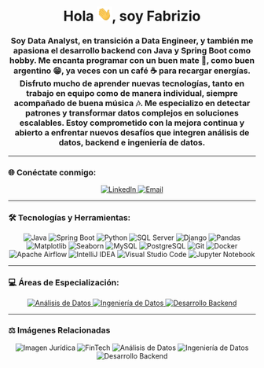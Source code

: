 <h1 align="center">Hola <img src="https://raw.githubusercontent.com/ABSphreak/ABSphreak/master/gifs/Hi.gif" width="30px">, soy Fabrizio</h1>
<h3 align="center">
  Soy Data Analyst, en transición a Data Engineer, y también me apasiona el desarrollo backend con Java y Spring Boot como hobby. 
  Me encanta programar con un buen mate 🧉, como buen argentino 😁, ya veces con un café ☕ para recargar energías. 
  Disfruto mucho de aprender nuevas tecnologías, tanto en trabajo en equipo como de manera individual, siempre acompañado de buena música 🎶. 
  Me especializo en detectar patrones y transformar datos complejos en soluciones escalables. 
  Estoy comprometido con la mejora continua y abierto a enfrentar nuevos desafíos que integren análisis de datos, backend e ingeniería de datos.
</h3>

---

### 🌐 Conéctate conmigo:
<p align="center">
  <a href="https://linkedin.com/in/fabrizioflamini" target="_blank">
    <img src="https://img.shields.io/badge/-LinkedIn-%230077B5.svg?style=for-the-badge&logo=linkedin&logoColor=white" alt="LinkedIn" />
  </a>
  <a href="mailto:flaminifabrizio28@gmail.com">
    <img src="https://img.shields.io/badge/-Email-%23333.svg?style=for-the-badge&logo=gmail&logoColor=white" alt="Email" />
  </a>
</p>

---

### 🛠️ Tecnologías y Herramientas:
<p align="center">
  <img src="https://img.shields.io/badge/Java-%23ED8B00.svg?style=for-the-badge&logo=java&logoColor=white" alt="Java" />
  <img src="https://img.shields.io/badge/Spring%20Boot-%236DB33F.svg?style=for-the-badge&logo=spring-boot&logoColor=white" alt="Spring Boot" />
  <img src="https://img.shields.io/badge/Python-%2314354C.svg?style=for-the-badge&logo=python&logoColor=white" alt="Python" />
  <img src="https://img.shields.io/badge/SQL%20Server-%23CC2927.svg?style=for-the-badge&logo=microsoft-sql-server&logoColor=white" alt="SQL Server" />
  <img src="https://img.shields.io/badge/Django-%23092E20.svg?style=for-the-badge&logo=django&logoColor=white" alt="Django" />
  <img src="https://img.shields.io/badge/Pandas-%23150458.svg?style=for-the-badge&logo=pandas&logoColor=white" alt="Pandas" />
  <img src="https://img.shields.io/badge/Matplotlib-%230079B5.svg?style=for-the-badge&logo=matplotlib&logoColor=white" alt="Matplotlib" />
  <img src="https://img.shields.io/badge/Seaborn-%230395A6.svg?style=for-the-badge&logo=seaborn&logoColor=white" alt="Seaborn" />
  <img src="https://img.shields.io/badge/MySQL-%234479A1.svg?style=for-the-badge&logo=mysql&logoColor=white" alt="MySQL" />
  <img src="https://img.shields.io/badge/PostgreSQL-%23336791.svg?style=for-the-badge&logo=postgresql&logoColor=white" alt="PostgreSQL" />
  <img src="https://img.shields.io/badge/Git-%23F05033.svg?style=for-the-badge&logo=git&logoColor=white" alt="Git" />
  <img src="https://img.shields.io/badge/Docker-%232496ED.svg?style=for-the-badge&logo=docker&logoColor=white" alt="Docker" />
  <img src="https://img.shields.io/badge/Apache%20Airflow-%23017CEE.svg?style=for-the-badge&logo=apache-airflow&logoColor=white" alt="Apache Airflow" />
  <img src="https://img.shields.io/badge/IntelliJ%20IDEA-%23000000.svg?style=for-the-badge&logo=intellij-idea&logoColor=white" alt="IntelliJ IDEA" />
  <img src="https://img.shields.io/badge/Visual%20Studio%20Code-%23007ACC.svg?style=for-the-badge&logo=visual-studio-code&logoColor=white" alt="Visual Studio Code" />
  <img src="https://img.shields.io/badge/Jupyter-%23F37626.svg?style=for-the-badge&logo=jupyter&logoColor=white" alt="Jupyter Notebook" />
</p>

---

### 💻 Áreas de Especialización:
<p align="center">
  <a href="https://www.google.com/search?q=data+analysis" target="_blank">
    <img src="https://img.shields.io/badge/Análisis%20de%20Datos-%23007ACC.svg?style=for-the-badge&logo=visual-studio-code&logoColor=white" alt="Análisis de Datos" />
  </a>
  <a href="https://www.google.com/search?q=data+engineering" target="_blank">
    <img src="https://img.shields.io/badge/Ingeniería%20de%20Datos-%230092CC.svg?style=for-the-badge&logo=google-cloud&logoColor=white" alt="Ingeniería de Datos" />
  </a>
  <a href="https://www.google.com/search?q=backend+development" target="_blank">
    <img src="https://img.shields.io/badge/Desarrollo%20Backend-%23F7DF1E.svg?style=for-the-badge&logo=spring&logoColor=black" alt="Desarrollo Backend" />
  </a>
</p>

---

### ⚖️ Imágenes Relacionadas
<p align="center">
  <img src="https://www.kindpng.com/picc/m/2431538.png" width="300" alt="Imagen Jurídica" />
  <img src="https://www.kindpng.com/picc/m/2431622.png" width="300" alt="FinTech" />
  <img src="https://www.kindpng.com/picc/m/2429492.png" width="300" alt="Análisis de Datos" />
  <img src="https://www.kindpng.com/picc/m/2431671.png" width="300" alt="Ingeniería de Datos" />
  <img src="https://www.kindpng.com/picc/m/2431550.png" width="300" alt="Desarrollo Backend" />
</p>


